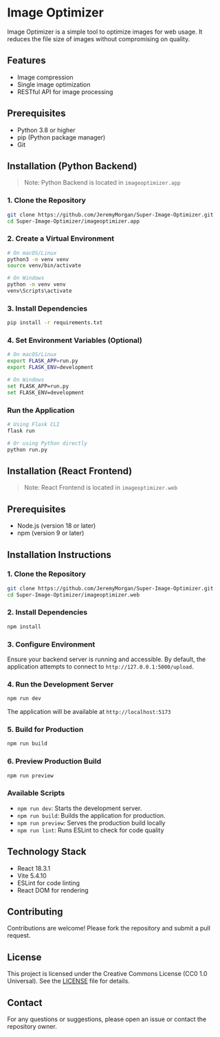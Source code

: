 # Image Optimizer

Image Optimizer is a simple tool to optimize images for web usage. It reduces the file size of images without compromising on quality.

## Features
- Image compression
- Single image optimization
- RESTful API for image processing

## Prerequisites
- Python 3.8 or higher
- pip (Python package manager)
- Git

## Installation (Python Backend)

>Note: Python Backend is located in `imageoptimizer.app`

### 1. Clone the Repository

```bash
git clone https://github.com/JeremyMorgan/Super-Image-Optimizer.git
cd Super-Image-Optimizer/imageoptimizer.app
```

### 2. Create a Virtual Environment

```bash
# On macOS/Linux
python3 -m venv venv
source venv/bin/activate

# On Windows
python -m venv venv
venv\Scripts\activate
```

### 3. Install Dependencies

```bash
pip install -r requirements.txt
```

### 4. Set Environment Variables (Optional)

```bash
# On macOS/Linux
export FLASK_APP=run.py
export FLASK_ENV=development

# On Windows
set FLASK_APP=run.py
set FLASK_ENV=development
```
### Run the Application

```bash
# Using Flask CLI
flask run

# Or using Python directly
python run.py
```

## Installation (React Frontend)

>Note: React Frontend is located in `imageoptimizer.web`

## Prerequisites

- Node.js (version 18 or later)
- npm (version 9 or later)

## Installation Instructions

### 1. Clone the Repository

```bash
git clone https://github.com/JeremyMorgan/Super-Image-Optimizer.git
cd Super-Image-Optimizer/imageoptimizer.web
```
### 2. Install Dependencies

```bash
npm install
```

### 3. Configure Environment
Ensure your backend server is running and accessible. By default, the application attempts to connect to `http://127.0.0.1:5000/upload`.

### 4. Run the Development Server

```bash
npm run dev
```

The application will be available at `http://localhost:5173`

### 5. Build for Production

```bash
npm run build
```

### 6. Preview Production Build

```bash
npm run preview
```

### Available Scripts

- `npm run dev`: Starts the development server.
- `npm run build`: Builds the application for production.
- `npm run preview`: Serves the production build locally
- `npm run lint`: Runs ESLint to check for code quality

## Technology Stack

- React 18.3.1
- Vite 5.4.10
- ESLint for code linting
- React DOM for rendering

## Contributing

Contributions are welcome! Please fork the repository and submit a pull request.

## License

This project is licensed under the Creative Commons License (CC0 1.0 Universal). See the [LICENSE](LICENSE) file for details.

## Contact

For any questions or suggestions, please open an issue or contact the repository owner.
